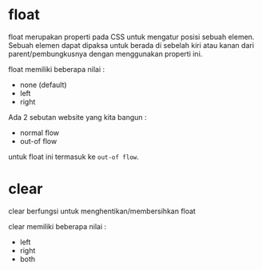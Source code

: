 # float

float merupakan properti pada CSS untuk mengatur posisi sebuah elemen. Sebuah elemen dapat dipaksa untuk berada di sebelah kiri atau kanan dari parent/pembungkusnya dengan menggunakan properti ini.

float memiliki beberapa nilai :

- none (default)
- left
- right

Ada 2 sebutan website yang kita bangun :

- normal flow
- out-of flow

untuk float ini termasuk ke `out-of flow`.

# clear

clear berfungsi untuk menghentikan/membersihkan float

clear memiliki beberapa nilai :

- left
- right
- both
